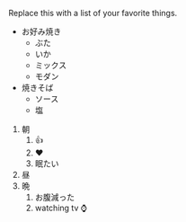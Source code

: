 Replace this with a list of your favorite things.

- お好み焼き
  - ぶた
  - いか
  - ミックス
  - モダン
- 焼きそば
  - ソース
  - 塩

1. 朝
   1. :+1:
   2. :heart:
   3. 眠たい
2. 昼
3. 晩
   1. お腹減った
   2. watching tv :watch:
